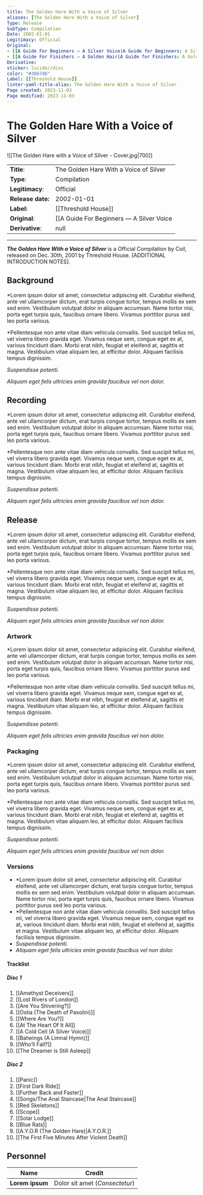 ```yaml
---
title: The Golden Hare With a Voice of Silver
aliases: [The Golden Hare With a Voice of Silver]
Type: Release  
SubType: Compilation
Date: 2002-01-01
Legitimacy: Official
Original:
- [[A Guide For Beginners — A Silver Voice|A Guide for Beginners: A Silver Voice]]
- [[A Guide For Finishers — A Golden Hair|A Guide for Finishers: A Golden Hair]]
Derivative: 
sticker: lucide//disc
color: "#3867d6"
Label: [[Threshold House]]
linter-yaml-title-alias: The Golden Hare With a Voice of Silver
Page created: 2023-11-03
Page modified: 2023-11-03
---
```


# The Golden Hare With a Voice of Silver

![[The Golden Hare with a Voice of Silver - Cover.jpg|700]]

|  |  |
| --- | --- |
| __Title__: | The Golden Hare With a Voice of Silver |
| __Type__: | Compilation |
| __Legitimacy__: | Official |
| __Release date:__ | 2002-01-01 |
| __Label:__ | [[Threshold House]] |
| __Original__: | [[A Guide For Beginners — A Silver Voice|A Guide for Beginners: A Silver Voice]] |
| __Derivative__: | null |

---

*__The Golden Hare With a Voice of Silver__* is a Official Compilation by Coil, released on Dec. 30th, 2001 by Threshold House. [ADDITIONAL INTRODUCTION NOTES].

## Background

*Lorem ipsum dolor sit amet, consectetur adipiscing elit. Curabitur eleifend, ante vel ullamcorper dictum, erat turpis congue tortor, tempus mollis ex sem sed enim. Vestibulum volutpat dolor in aliquam accumsan. Name tortor nisi, porta eget turpis quis, faucibus ornare libero. Vivamus porttitor purus sed leo porta various.

*Pellentesque non ante vitae diam vehicula convallis. Sed suscipit tellus mi, vel viverra libero gravida eget. Vivamus neque sem, congue eget ex at, various tincidunt diam. Morbi erat nibh, feugiat et eleifend at, sagittis et magna. Vestibulum vitae aliquam leo, at efficitur dolor. Aliquam facilisis tempus dignissim.

*Suspendisse potenti.*

*Aliquam eget felis ultricies enim gravida faucibus vel non dolor.*

## Recording

*Lorem ipsum dolor sit amet, consectetur adipiscing elit. Curabitur eleifend, ante vel ullamcorper dictum, erat turpis congue tortor, tempus mollis ex sem sed enim. Vestibulum volutpat dolor in aliquam accumsan. Name tortor nisi, porta eget turpis quis, faucibus ornare libero. Vivamus porttitor purus sed leo porta various.

*Pellentesque non ante vitae diam vehicula convallis. Sed suscipit tellus mi, vel viverra libero gravida eget. Vivamus neque sem, congue eget ex at, various tincidunt diam. Morbi erat nibh, feugiat et eleifend at, sagittis et magna. Vestibulum vitae aliquam leo, at efficitur dolor. Aliquam facilisis tempus dignissim.

*Suspendisse potenti.*

*Aliquam eget felis ultricies enim gravida faucibus vel non dolor.*

## Release

*Lorem ipsum dolor sit amet, consectetur adipiscing elit. Curabitur eleifend, ante vel ullamcorper dictum, erat turpis congue tortor, tempus mollis ex sem sed enim. Vestibulum volutpat dolor in aliquam accumsan. Name tortor nisi, porta eget turpis quis, faucibus ornare libero. Vivamus porttitor purus sed leo porta various.

*Pellentesque non ante vitae diam vehicula convallis. Sed suscipit tellus mi, vel viverra libero gravida eget. Vivamus neque sem, congue eget ex at, various tincidunt diam. Morbi erat nibh, feugiat et eleifend at, sagittis et magna. Vestibulum vitae aliquam leo, at efficitur dolor. Aliquam facilisis tempus dignissim.

*Suspendisse potenti.*

*Aliquam eget felis ultricies enim gravida faucibus vel non dolor.*

### Artwork

*Lorem ipsum dolor sit amet, consectetur adipiscing elit. Curabitur eleifend, ante vel ullamcorper dictum, erat turpis congue tortor, tempus mollis ex sem sed enim. Vestibulum volutpat dolor in aliquam accumsan. Name tortor nisi, porta eget turpis quis, faucibus ornare libero. Vivamus porttitor purus sed leo porta various.

*Pellentesque non ante vitae diam vehicula convallis. Sed suscipit tellus mi, vel viverra libero gravida eget. Vivamus neque sem, congue eget ex at, various tincidunt diam. Morbi erat nibh, feugiat et eleifend at, sagittis et magna. Vestibulum vitae aliquam leo, at efficitur dolor. Aliquam facilisis tempus dignissim.

*Suspendisse potenti.*

*Aliquam eget felis ultricies enim gravida faucibus vel non dolor.*

### Packaging

*Lorem ipsum dolor sit amet, consectetur adipiscing elit. Curabitur eleifend, ante vel ullamcorper dictum, erat turpis congue tortor, tempus mollis ex sem sed enim. Vestibulum volutpat dolor in aliquam accumsan. Name tortor nisi, porta eget turpis quis, faucibus ornare libero. Vivamus porttitor purus sed leo porta various.

*Pellentesque non ante vitae diam vehicula convallis. Sed suscipit tellus mi, vel viverra libero gravida eget. Vivamus neque sem, congue eget ex at, various tincidunt diam. Morbi erat nibh, feugiat et eleifend at, sagittis et magna. Vestibulum vitae aliquam leo, at efficitur dolor. Aliquam facilisis tempus dignissim.

*Suspendisse potenti.*

*Aliquam eget felis ultricies enim gravida faucibus vel non dolor.*

### Versions

- *Lorem ipsum dolor sit amet, consectetur adipiscing elit. Curabitur eleifend, ante vel ullamcorper dictum, erat turpis congue tortor, tempus mollis ex sem sed enim. Vestibulum volutpat dolor in aliquam accumsan. Name tortor nisi, porta eget turpis quis, faucibus ornare libero. Vivamus porttitor purus sed leo porta various.
- *Pellentesque non ante vitae diam vehicula convallis. Sed suscipit tellus mi, vel viverra libero gravida eget. Vivamus neque sem, congue eget ex at, various tincidunt diam. Morbi erat nibh, feugiat et eleifend at, sagittis et magna. Vestibulum vitae aliquam leo, at efficitur dolor. Aliquam facilisis tempus dignissim.
- *Suspendisse potenti.*
- *Aliquam eget felis ultricies enim gravida faucibus vel non dolor.*

#### Tracklist
##### Disc 1
1. [[Amethyst Deceivers]]
2. [[Lost Rivers of London]]
3. [[Are You Shivering?]]
4. [[Ostia (The Death of Pasolini)]]
5. [[Where Are You?]]
6. [[At The Heart Of It All]]
7. [[A Cold Cell (A Silver Voice)]]
8. [[Batwings (A Limnal Hymn)]]
9. [[Who’ll Fall?]]
10. [[The Dreamer is Still Asleep]]

##### Disc 2
1. [[Panic]]
2. [[First Dark Ride]]
3. [[Further Back and Faster]]
4. [[Songs/The Anal Staircase|The Anal Staircase]]
5. [[Red Skeletons]]
6. [[Scope]]
7. [[Solar Lodge]]
8. [[Blue Rats]]
9. [[A.Y.O.R (The Golden Hare)|A.Y.O.R.]]
10. [[The First Five Minutes After Violent Death]]

## Personnel

| __Name__ |__Credit__ |
| --- | --- |
|__Lorem ipsum__|Dolor sit amet (*Consectetur*)|

[^1]:
